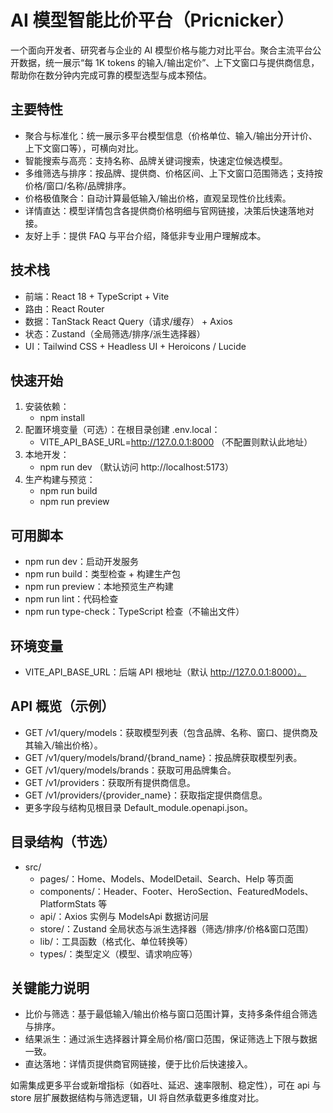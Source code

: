 # AI 模型智能比价平台（Pricnicker）

一个面向开发者、研究者与企业的 AI 模型价格与能力对比平台。聚合主流平台公开数据，统一展示“每 1K tokens 的输入/输出定价”、上下文窗口与提供商信息，帮助你在数分钟内完成可靠的模型选型与成本预估。

## 主要特性
- 聚合与标准化：统一展示多平台模型信息（价格单位、输入/输出分开计价、上下文窗口等），可横向对比。
- 智能搜索与高亮：支持名称、品牌关键词搜索，快速定位候选模型。
- 多维筛选与排序：按品牌、提供商、价格区间、上下文窗口范围筛选；支持按价格/窗口/名称/品牌排序。
- 价格极值聚合：自动计算最低输入/输出价格，直观呈现性价比线索。
- 详情直达：模型详情包含各提供商价格明细与官网链接，决策后快速落地对接。
- 友好上手：提供 FAQ 与平台介绍，降低非专业用户理解成本。

## 技术栈
- 前端：React 18 + TypeScript + Vite
- 路由：React Router
- 数据：TanStack React Query（请求/缓存） + Axios
- 状态：Zustand（全局筛选/排序/派生选择器）
- UI：Tailwind CSS + Headless UI + Heroicons / Lucide

## 快速开始
1. 安装依赖：
   - npm install
2. 配置环境变量（可选）：在根目录创建 .env.local：
   - VITE_API_BASE_URL=http://127.0.0.1:8000  （不配置则默认此地址）
3. 本地开发：
   - npm run dev  （默认访问 http://localhost:5173）
4. 生产构建与预览：
   - npm run build
   - npm run preview

## 可用脚本
- npm run dev：启动开发服务
- npm run build：类型检查 + 构建生产包
- npm run preview：本地预览生产构建
- npm run lint：代码检查
- npm run type-check：TypeScript 检查（不输出文件）

## 环境变量
- VITE_API_BASE_URL：后端 API 根地址（默认 http://127.0.0.1:8000）。

## API 概览（示例）
- GET /v1/query/models：获取模型列表（包含品牌、名称、窗口、提供商及其输入/输出价格）。
- GET /v1/query/models/brand/{brand_name}：按品牌获取模型列表。
- GET /v1/query/models/brands：获取可用品牌集合。
- GET /v1/providers：获取所有提供商信息。
- GET /v1/providers/{provider_name}：获取指定提供商信息。
- 更多字段与结构见根目录 Default_module.openapi.json。

## 目录结构（节选）
- src/
  - pages/：Home、Models、ModelDetail、Search、Help 等页面
  - components/：Header、Footer、HeroSection、FeaturedModels、PlatformStats 等
  - api/：Axios 实例与 ModelsApi 数据访问层
  - store/：Zustand 全局状态与派生选择器（筛选/排序/价格&窗口范围）
  - lib/：工具函数（格式化、单位转换等）
  - types/：类型定义（模型、请求响应等）

## 关键能力说明
- 比价与筛选：基于最低输入/输出价格与窗口范围计算，支持多条件组合筛选与排序。
- 结果派生：通过派生选择器计算全局价格/窗口范围，保证筛选上下限与数据一致。
- 直达落地：详情页提供商官网链接，便于比价后快速接入。


如需集成更多平台或新增指标（如吞吐、延迟、速率限制、稳定性），可在 api 与 store 层扩展数据结构与筛选逻辑，UI 将自然承载更多维度对比。
